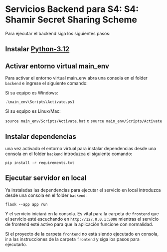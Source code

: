 # Servicios Backend para S4: S4: Shamir Secret Sharing Scheme

Para ejecutar el backend siga los siguientes pasos:

## Instalar [Python-3.12](https://www.python.org/downloads/)

## Activar entorno virtual main_env

Para activar el entorno virtual main_env abra una consola en el folder `backend` e ingrese el siguiente comando:

Si su equipo es Windows:

`.\main_env\Scripts\Activate.ps1`

Si su equipo es Linux/Mac: 

`source main_env/Scripts/Activate.bat` o `source main_env/Scripts/Activate`

## Instalar dependencias

una vez activado el entorno virtual para instalar dependencias desde una consola en el folder `backend` introduzca el siguiente comando:

`pip install -r requirements.txt`

## Ejecutar servidor en local

Ya instaladas las dependencias para ejecutar el servicio en local introduzca desde una consola en el folder `backend`: 

`flask --app app run`

Y el servicio iniciará en la consola. Es vital para la carpeta de `frontend` que el servicio esté escuchando en `http://127.0.0.1:5000` mientras el servicio de frontend esté activo para que la aplicación funcione con normalidad.

Si el proyecto de la carpeta `frontend` no está siendo ejecutado en consola, ir a las instrucciones de la carpeta `frontend` y siga los pasos para ejecutarlo.